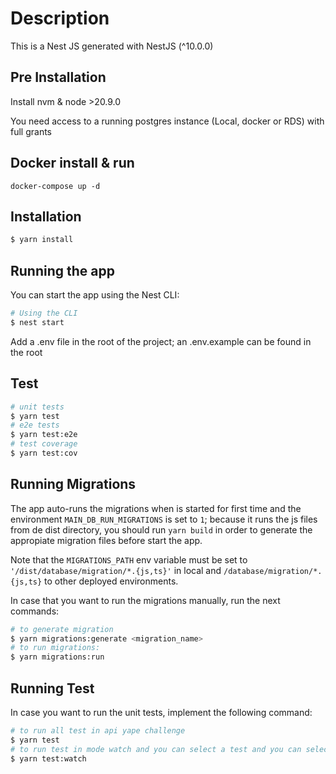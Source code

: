 # Description

This is a Nest JS generated with NestJS (^10.0.0)

## Pre Installation

Install nvm & node >20.9.0

You need access to a running postgres instance (Local, docker or RDS) with full grants

## Docker install & run

```
docker-compose up -d
```

## Installation

```bash
$ yarn install
```

## Running the app

You can start the app using the Nest CLI:

```bash
# Using the CLI
$ nest start
```

Add a .env file in the root of the project; an .env.example can be found in the root

## Test

```bash
# unit tests
$ yarn test
# e2e tests
$ yarn test:e2e
# test coverage
$ yarn test:cov
```

## Running Migrations

The app auto-runs the migrations when is started for first time and the environment `MAIN_DB_RUN_MIGRATIONS` is set to `1`; because it runs the js files from de dist directory, you should run `yarn build` in order to generate the appropiate migration files before start the app.

Note that the `MIGRATIONS_PATH` env variable must be set to `'/dist/database/migration/*.{js,ts}'` in local and `/database/migration/*.{js,ts}` to other deployed environments.

In case that you want to run the migrations manually, run the next commands:

```bash
# to generate migration
$ yarn migrations:generate <migration_name>
# to run migrations:
$ yarn migrations:run
```

## Running Test

In case you want to run the unit tests, implement the following command:

```bash
# to run all test in api yape challenge
$ yarn test
# to run test in mode watch and you can select a test and you can select a specific test
$ yarn test:watch
```
